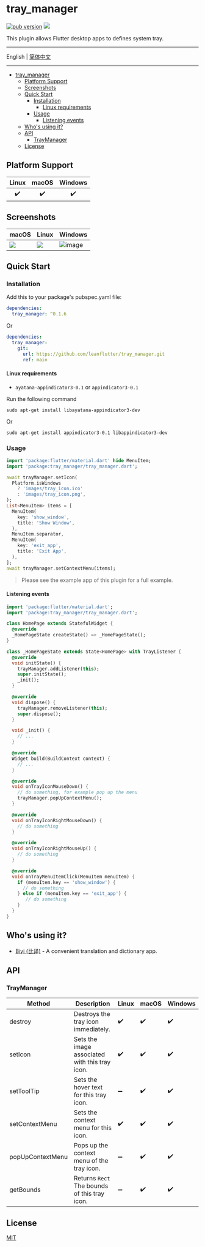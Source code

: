 # tray_manager

[![pub version][pub-image]][pub-url] [![][discord-image]][discord-url]

[pub-image]: https://img.shields.io/pub/v/tray_manager.svg
[pub-url]: https://pub.dev/packages/tray_manager

[discord-image]: https://img.shields.io/discord/884679008049037342.svg
[discord-url]: https://discord.gg/zPa6EZ2jqb

This plugin allows Flutter desktop apps to defines system tray.

---

English | [简体中文](./README-ZH.md)

---

<!-- START doctoc generated TOC please keep comment here to allow auto update -->
<!-- DON'T EDIT THIS SECTION, INSTEAD RE-RUN doctoc TO UPDATE -->

- [tray_manager](#tray_manager)
  - [Platform Support](#platform-support)
  - [Screenshots](#screenshots)
  - [Quick Start](#quick-start)
    - [Installation](#installation)
      - [Linux requirements](#linux-requirements)
    - [Usage](#usage)
      - [Listening events](#listening-events)
  - [Who's using it?](#whos-using-it)
  - [API](#api)
    - [TrayManager](#traymanager)
  - [License](#license)

<!-- END doctoc generated TOC please keep comment here to allow auto update -->

## Platform Support

| Linux | macOS | Windows |
| :---: | :---: | :-----: |
|   ✔️   |   ✔️   |    ✔️    |

## Screenshots

| macOS                                                                                     | Linux                                                                                     | Windows                                                                                          |
| ----------------------------------------------------------------------------------------- | ----------------------------------------------------------------------------------------- | ------------------------------------------------------------------------------------------------ |
| ![](https://github.com/leanflutter/tray_manager/blob/main/screenshots/macos.png?raw=true) | ![](https://github.com/leanflutter/tray_manager/blob/main/screenshots/linux.png?raw=true) | ![image](https://github.com/leanflutter/tray_manager/blob/main/screenshots/windows.png?raw=true) |

## Quick Start

### Installation

Add this to your package's pubspec.yaml file:

```yaml
dependencies:
  tray_manager: ^0.1.6
```

Or

```yaml
dependencies:
  tray_manager:
    git:
      url: https://github.com/leanflutter/tray_manager.git
      ref: main
```

#### Linux requirements

- `ayatana-appindicator3-0.1` or `appindicator3-0.1`

Run the following command

```
sudo apt-get install libayatana-appindicator3-dev
```

Or

```
sudo apt-get install appindicator3-0.1 libappindicator3-dev
```

### Usage

```dart
import 'package:flutter/material.dart' hide MenuItem;
import 'package:tray_manager/tray_manager.dart';

await trayManager.setIcon(
  Platform.isWindows
    ? 'images/tray_icon.ico'
    : 'images/tray_icon.png',
);
List<MenuItem> items = [
  MenuItem(
    key: 'show_window',
    title: 'Show Window',
  ),
  MenuItem.separator,
  MenuItem(
    key: 'exit_app',
    title: 'Exit App',
  ),
];
await trayManager.setContextMenu(items);
```

> Please see the example app of this plugin for a full example.

#### Listening events

```dart
import 'package:flutter/material.dart';
import 'package:tray_manager/tray_manager.dart';

class HomePage extends StatefulWidget {
  @override
  _HomePageState createState() => _HomePageState();
}

class _HomePageState extends State<HomePage> with TrayListener {
  @override
  void initState() {
    trayManager.addListener(this);
    super.initState();
    _init();
  }

  @override
  void dispose() {
    trayManager.removeListener(this);
    super.dispose();
  }

  void _init() {
    // ...
  }

  @override
  Widget build(BuildContext context) {
    // ...
  }

  @override
  void onTrayIconMouseDown() {
    // do something, for example pop up the menu
    trayManager.popUpContextMenu();
  }

  @override
  void onTrayIconRightMouseDown() {
    // do something
  }

  @override
  void onTrayIconRightMouseUp() {
    // do something
  }

  @override
  void onTrayMenuItemClick(MenuItem menuItem) {
    if (menuItem.key == 'show_window') {
      // do something
    } else if (menuItem.key == 'exit_app') {
       // do something
    }
  }
}
```

## Who's using it?

- [Biyi (比译)](https://biyidev.com/) - A convenient translation and dictionary app.

## API

### TrayManager

| Method           | Description                                    | Linux | macOS | Windows |
| ---------------- | ---------------------------------------------- | ----- | ----- | ------- |
| destroy          | Destroys the tray icon immediately.            | ✔️     | ✔️     | ✔️       |
| setIcon          | Sets the image associated with this tray icon. | ✔️     | ✔️     | ✔️       |
| setToolTip       | Sets the hover text for this tray icon.        | ➖     | ✔️     | ✔️       |
| setContextMenu   | Sets the context menu for this icon.           | ✔️     | ✔️     | ✔️       |
| popUpContextMenu | Pops up the context menu of the tray icon.     | ➖     | ✔️     | ✔️       |
| getBounds        | Returns `Rect` The bounds of this tray icon.   | ➖     | ✔️     | ✔️       |

## License

[MIT](./LICENSE)
